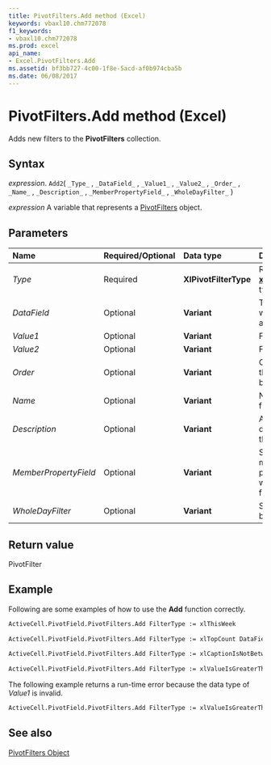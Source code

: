 ```yaml
---
title: PivotFilters.Add method (Excel)
keywords: vbaxl10.chm772078
f1_keywords:
- vbaxl10.chm772078
ms.prod: excel
api_name:
- Excel.PivotFilters.Add
ms.assetid: bf3bb727-4c00-1f8e-5acd-af0b974cba5b
ms.date: 06/08/2017
---
```



# PivotFilters.Add method (Excel)

Adds new filters to the  **PivotFilters** collection.


## Syntax

 _expression_. `Add2`( `_Type_` , `_DataField_` , `_Value1_` , `_Value2_` , `_Order_` , `_Name_` , `_Description_` , `_MemberPropertyField_` , `_WholeDayFilter_` )

 _expression_ A variable that represents a [PivotFilters](Excel.PivotFilters.md) object.


## Parameters



|Name|Required/Optional|Data type|Description|
|:-----|:-----|:-----|:-----|
| _Type_|Required| **XlPivotFilterType**|Requires an  **[xlPivotFilterType](Excel.XlPivotFilterType.md)** type of filter.|
| _DataField_|Optional| **Variant**|The field to which the filter is attached.|
| _Value1_|Optional| **Variant**|Filter value 1.|
| _Value2_|Optional| **Variant**|Filter value 2.|
| _Order_|Optional| **Variant**|Order in which the data should be filtered.|
| _Name_|Optional| **Variant**|Name of the filter.|
| _Description_|Optional| **Variant**|A brief description of the filter.|
| _MemberPropertyField_|Optional| **Variant**|Specifies the member property field on which the label filter is based.|
| _WholeDayFilter_|Optional| **Variant**|Specifies a filter based on days.|

## Return value

PivotFilter


## Example

Following are some examples of how to use the  **Add** function correctly.


```vb
ActiveCell.PivotField.PivotFilters.Add FilterType := xlThisWeek 
 
ActiveCell.PivotField.PivotFilters.Add FilterType := xlTopCount DataField := MyPivotField2 Value1 := 10 
 
ActiveCell.PivotField.PivotFilters.Add FilterType := xlCaptionIsNotBetween Value1 := "A" Value2 := "G" 
 
ActiveCell.PivotField.PivotFilters.Add FilterType := xlValueIsGreaterThanOrEqualTo DataField := MyPivotField2 Value1 := 10000 

```

The following example returns a run-time error because the data type of  _Value1_ is invalid.




```vb
ActiveCell.PivotField.PivotFilters.Add FilterType := xlValueIsGreaterThanOrEqualTo DataField := MyPivotField2 Value1 := ?Allan?
```


## See also


[PivotFilters Object](Excel.PivotFilters.md)

